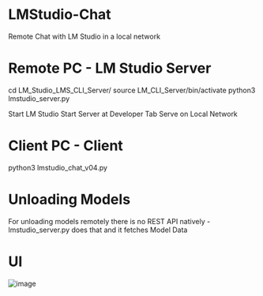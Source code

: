 # LMStudio-Chat
Remote Chat with LM Studio in a local network

# Remote PC - LM Studio Server
cd LM_Studio_LMS_CLI_Server/
source LM_CLI_Server/bin/activate
python3 lmstudio_server.py

Start LM Studio 
Start Server at Developer Tab
Serve on Local Network

# Client PC - Client
python3 lmstudio_chat_v04.py

# Unloading Models
For unloading models remotely there is no REST API natively - lmstudio_server.py does that and it fetches Model Data 

# UI
![image](https://github.com/user-attachments/assets/925d5b23-9318-4648-9379-652647967454)
